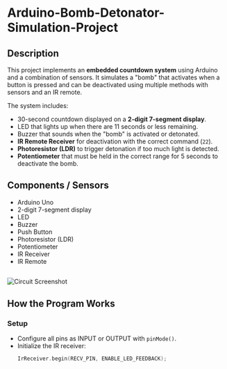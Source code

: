 # Arduino-Bomb-Detonator-Simulation-Project

## Description
This project implements an **embedded countdown system** using Arduino and a combination of sensors. It simulates a "bomb" that activates when a button is pressed and can be deactivated using multiple methods with sensors and an IR remote.

The system includes:
- 30-second countdown displayed on a **2-digit 7-segment display**.
- LED that lights up when there are 11 seconds or less remaining.
- Buzzer that sounds when the "bomb" is activated or detonated.
- **IR Remote Receiver** for deactivation with the correct command (`22`).
- **Photoresistor (LDR)** to trigger detonation if too much light is detected.
- **Potentiometer** that must be held in the correct range for 5 seconds to deactivate the bomb.

## Components / Sensors
- Arduino Uno
- 2-digit 7-segment display
- LED
- Buzzer
- Push Button
- Photoresistor (LDR)
- Potentiometer
- IR Receiver
- IR Remote
##
![Circuit Screenshot](screenshot.png)


## How the Program Works

### Setup
- Configure all pins as INPUT or OUTPUT with `pinMode()`.
- Initialize the IR receiver:
  ```cpp
  IrReceiver.begin(RECV_PIN, ENABLE_LED_FEEDBACK);


